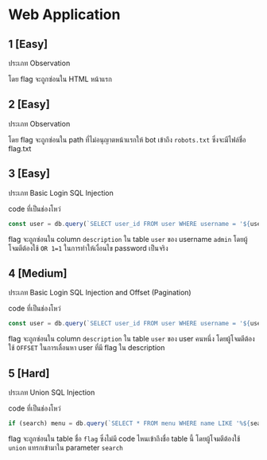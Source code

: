 # Web Application

## 1 [Easy]

ประเภท Observation

โดย flag จะถูกซ่อนใน HTML หน้าแรก

## 2 [Easy]

ประเภท Observation

โดย flag จะถูกซ่อนใน path ที่ไม่อนุญาตหน้าแรกให้ bot เข้าถึง `robots.txt` ซึ่งจะมีไฟล์ชื่อ flag.txt

## 3 [Easy]

ประเภท Basic Login SQL Injection

code ที่เป็นช่องโหว่

```ts
const user = db.query(`SELECT user_id FROM user WHERE username = '${username}' AND password = '${password}'`).get() as { user_id: number } | null
```

flag จะถูกซ่อนใน column `description` ใน table `user` ของ username `admin` โดยผู้โจมตีต้องใช้ `OR 1=1` ในการทำให้เงื่อนไข password เป็นจริง

## 4 [Medium]

ประเภท Basic Login SQL Injection and Offset (Pagination)

code ที่เป็นช่องโหว่

```ts
const user = db.query(`SELECT user_id FROM user WHERE username = '${username}' AND password = '${password}'`).get() as { user_id: number } | null
```

flag จะถูกซ่อนใน column `description` ใน table `user` ของ user คนหนึ่ง โดยผู้โจมตีต้องใช้ `OFFSET` ในการเลื่อนหา user ที่มี flag ใน description

## 5 [Hard]

ประเภท Union SQL Injection

code ที่เป็นช่องโหว่

```ts
if (search) menu = db.query(`SELECT * FROM menu WHERE name LIKE '%${search}%'`).all() as Menu[]
```

flag จะถูกซ่อนใน table ชื่อ `flag` ซึ่งไม่มี code ไหนเข้าถึงชื่อ table นี้ โดยผู้โจมตีต้องใช้ `union` แทรกเข้ามาใน parameter `search`
